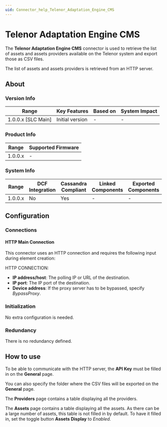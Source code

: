 ```yaml
---
uid: Connector_help_Telenor_Adaptation_Engine_CMS
---
```


# Telenor Adaptation Engine CMS

The **Telenor Adaptation Engine CMS** connector is used to retrieve the list of assets and assets providers available on the Telenor system and export those as CSV files.

The list of assets and assets providers is retrieved from an HTTP server.

## About

### Version Info

| Range                | Key Features     | Based on     | System Impact     |
|----------------------|------------------|--------------|-------------------|
| 1.0.0.x [SLC Main]   | Initial version  | -            | -                 |

### Product Info

| Range     | Supported Firmware     |
|-----------|------------------------|
| 1.0.0.x   | -                      |

### System Info

| Range     | DCF Integration     | Cassandra Compliant     | Linked Components     | Exported Components     |
|-----------|---------------------|-------------------------|-----------------------|-------------------------|
| 1.0.0.x   | No                  | Yes                     | -                     | -                       |

## Configuration

### Connections

#### HTTP Main Connection

This connector uses an HTTP connection and requires the following input during element creation:

HTTP CONNECTION:

- **IP address/host**: The polling IP or URL of the destination.
- **IP port**: The IP port of the destination.
- **Device address**: If the proxy server has to be bypassed, specify *BypassProxy*.

### Initialization

No extra configuration is needed.

### Redundancy

There is no redundancy defined.

## How to use

To be able to communicate with the HTTP server, the **API Key** must be filled in on the **General** page.

You can also specify the folder where the CSV files will be exported on the **General** page.

The **Providers** page contains a table displaying all the providers.

The **Assets** page contains a table displaying all the assets. As there can be a large number of assets, this table is not filled in by default. To have it filled in, set the toggle button **Assets Display** to *Enabled.*
